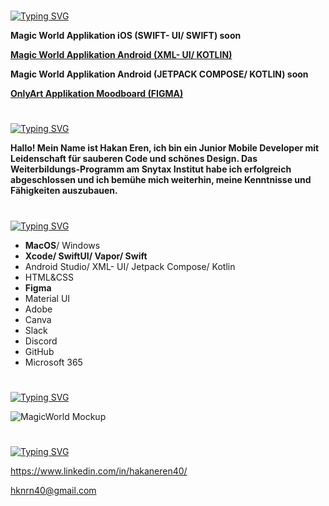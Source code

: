 #

[![Typing SVG](https://readme-typing-svg.demolab.com?font=Silkscreen&size=29&pause=1000&color=A35213&repeat=false&width=435&lines=Meine+Projekte)](https://git.io/typing-svg)

**Magic World Applikation iOS (SWIFT- UI/ SWIFT) soon** 

[**Magic World Applikation Android (XML- UI/ KOTLIN)**](https://github.com/HakanSyntax/MagicWorldAndroid)

**Magic World Applikation Android (JETPACK COMPOSE/ KOTLIN) soon**

[**OnlyArt Applikation Moodboard (FIGMA)**](https://github.com/HakanSyntax/Moodboard)

#

[![Typing SVG](https://readme-typing-svg.demolab.com?font=Silkscreen&size=29&pause=1000&color=A35213&repeat=false&width=435&lines=%C3%BCber+mich)](https://git.io/typing-svg)

**Hallo! Mein Name ist Hakan Eren, ich bin ein Junior Mobile Developer mit Leidenschaft für sauberen Code und schönes Design. Das Weiterbildungs-Programm am Snytax Institut habe ich erfolgreich abgeschlossen und ich bemühe mich weiterhin, meine Kenntnisse und Fähigkeiten auszubauen.**

#

[![Typing SVG](https://readme-typing-svg.demolab.com?font=Silkscreen&size=29&pause=1000&color=A35213&repeat=false&width=435&lines=Tech+stack)](https://git.io/typing-svg)

- **MacOS**/ Windows
- **Xcode/ SwiftUI/ Vapor/ Swift**  
- Android Studio/ XML- UI/ Jetpack Compose/ Kotlin
- HTML&CSS
- **Figma**
- Material UI 
- Adobe
- Canva
- Slack
- Discord
- GitHub 
- Microsoft 365

#

[![Typing SVG](https://readme-typing-svg.demolab.com?font=Silkscreen&size=29&pause=1000&color=A35213&repeat=false&width=435&lines=Manxot)](https://git.io/typing-svg)

![MagicWorld Mockup](MockupFile.jpg) 

#

[![Typing SVG](https://readme-typing-svg.demolab.com?font=Silkscreen&size=29&pause=1000&color=A35213&repeat=false&width=435&lines=kontakt)](https://git.io/typing-svg)

https://www.linkedin.com/in/hakaneren40/


hknrn40@gmail.com



